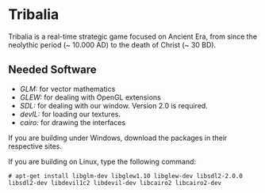 # Tribalia

Tribalia is a real-time strategic game focused on Ancient Era, from since the
neolythic period (~ 10.000 AD) to the death of Christ (~ 30 BD).


## Needed Software

* *GLM:* for vector mathematics
* *GLEW:* for dealing with OpenGL extensions
* *SDL:* for dealing with our window. Version 2.0 is required.
* *devIL:* for loading our textures.
* *cairo:* for drawing the interfaces

If you are building under Windows, download the packages in their respective sites.

If you are building on Linux, type the following command:

`# apt-get install libglm-dev libglew1.10 libglew-dev libsdl2-2.0.0 libsdl2-dev libdevil1c2 libdevil-dev
libcairo2 libcairo2-dev`
